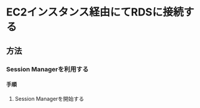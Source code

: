 # EC2インスタンス経由にてRDSに接続する

## 方法

### Session Managerを利用する

#### 手順

1. Session Managerを開始する

```sh


```
